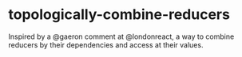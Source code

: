 # topologically-combine-reducers
Inspired by a @gaeron comment at @londonreact, a way to combine reducers by their dependencies and access at their values.
